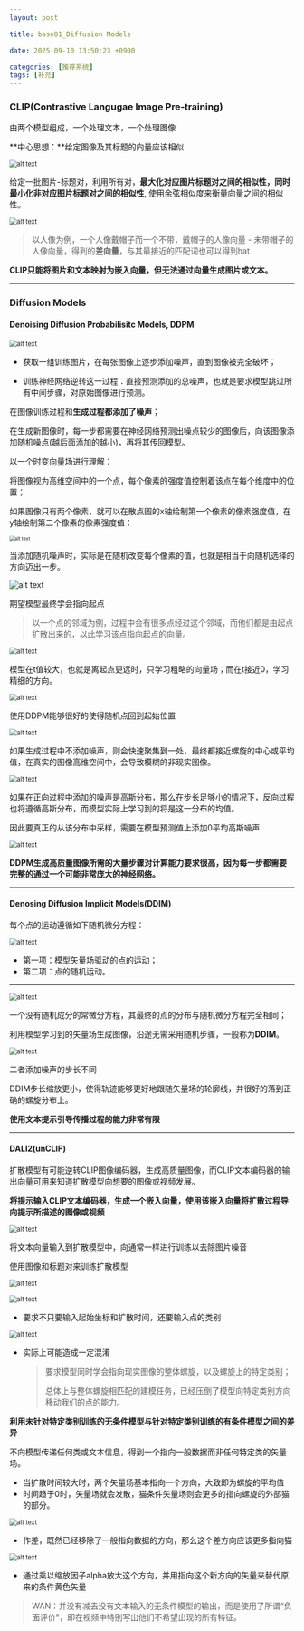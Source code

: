 ```yaml
---
layout: post

title: base01_Diffusion Models

date: 2025-09-10 13:50:23 +0900

categories: [推荐系统]
tags: [补充]
---
```


### CLIP(Contrastive Langugae Image Pre-training)

由两个模型组成，一个处理文本，一个处理图像

**中心思想：**给定图像及其标题的向量应该相似

<p>
    <img src="https://hhhi21g.github.io/assets/img/SR/ar07/a19.png" alt="alt text" style="zoom:80%;" />
</p>

给定一批图片-标题对，利用所有对，**最大化对应图片标题对之间的相似性，同时最小化非对应图片标题对之间的相似性**,  使用余弦相似度来衡量向量之间的相似性。

<p>
    <img src="https://hhhi21g.github.io/assets/img/SR/ar07/a20.png" alt="alt text" style="zoom:80%;" />
</p>

> 以人像为例，一个人像戴帽子而一个不带，戴帽子的人像向量 - 未带帽子的人像向量，得到的**差向量**，与其最接近的匹配词也可以得到hat

**CLIP只能将图片和文本映射为嵌入向量，但无法通过向量生成图片或文本。**

****

### Diffusion Models

#### Denoising Diffusion Probabilisitc Models, DDPM

<p>
    <img src="https://hhhi21g.github.io/assets/img/SR/ar07/a21.png" alt="alt text" style="zoom:80%;" />
</p>

- 获取一组训练图片，在每张图像上逐步添加噪声，直到图像被完全破坏；

- 训练神经网络逆转这一过程：直接预测添加的总噪声，也就是要求模型跳过所有中间步骤，对原始图像进行预测。

在图像训练过程和**生成过程都添加了噪声**；

在生成新图像时，每一步都需要在神经网络预测出噪点较少的图像后，向该图像添加随机噪点(越后面添加的越小)，再将其传回模型。

 以一个时变向量场进行理解：

将图像视为高维空间中的一个点，每个像素的强度值控制着该点在每个维度中的位置；

如果图像只有两个像素，就可以在散点图的x轴绘制第一个像素的像素强度值，在y轴绘制第二个像素的像素强度值：

<p>
    <img src="https://hhhi21g.github.io/assets/img/SR/ar07/a22.png" alt="alt text" style="zoom:60%;" />
</p>


当添加随机噪声时，实际是在随机改变每个像素的值，也就是相当于向随机选择的方向迈出一步。

<p>
    <img src="https://hhhi21g.github.io/assets/img/SR/ar07/a23.png" alt="alt text" style="zoom=80%;" />
</p>

期望模型最终学会指向起点

> 以一个点的邻域为例，过程中会有很多点经过这个邻域，而他们都是由起点扩散出来的，以此学习该点指向起点的向量。

<p>
    <img src="https://hhhi21g.github.io/assets/img/SR/ar07/a24.png" alt="alt text" style="zoom:80%;" />
</p>

模型在t值较大，也就是离起点更远时，只学习粗略的向量场；而在t接近0，学习精细的方向。

<p>
    <img src="https://hhhi21g.github.io/assets/img/SR/ar07/a25.png" alt="alt text" style="zoom:80%;" />
</p>

使用DDPM能够很好的使得随机点回到起始位置

<p>
    <img src="https://hhhi21g.github.io/assets/img/SR/ar07/a26.png" alt="alt text" style="zoom:80%;" />
</p>

如果生成过程中不添加噪声，则会快速聚集到一处，最终都接近螺旋的中心或平均值，在真实的图像高维空间中，会导致模糊的非现实图像。

<p>
    <img src="https://hhhi21g.github.io/assets/img/SR/ar07/a27.png" alt="alt text" style="zoom:80%;" />
</p>

如果在正向过程中添加的噪声是高斯分布，那么在步长足够小的情况下，反向过程也将遵循高斯分布，而模型实际上学习到的将是这一分布的均值。

因此要真正的从该分布中采样，需要在模型预测值上添加0平均高斯噪声

<p>
    <img src="https://hhhi21g.github.io/assets/img/SR/ar07/a28.png" alt="alt text" style="zoom:80%;" />
</p>

**DDPM生成高质量图像所需的大量步骤对计算能力要求很高，因为每一步都需要完整的通过一个可能非常庞大的神经网络。**

****

#### Denosing Diffusion Implicit Models(DDIM)

每个点的运动遵循如下随机微分方程：

<p>
    <img src="https://hhhi21g.github.io/assets/img/SR/ar07/a29.png" alt="alt text" style="zoom:80%;" />
</p>

- 第一项：模型矢量场驱动的点的运动；
- 第二项：点的随机运动。

****

<p>
    <img src="https://hhhi21g.github.io/assets/img/SR/ar07/a30.png" alt="alt text" style="zoom:80%;" />
</p>

一个没有随机成分的常微分方程，其最终的点的分布与随机微分方程完全相同；

利用模型学习到的矢量场生成图像，沿途无需采用随机步骤，一般称为**DDIM**。

<p>
    <img src="https://hhhi21g.github.io/assets/img/SR/ar07/a31.png" alt="alt text" style="zoom:80%;" />
</p>

二者添加噪声的步长不同

DDIM步长缩放更小，使得轨迹能够更好地跟随矢量场的轮廓线，并很好的落到正确的螺旋分布上。

**使用文本提示引导传播过程的能力非常有限**

****

#### DALI2(unCLIP)

扩散模型有可能逆转CLIP图像编码器，生成高质量图像，而CLIP文本编码器的输出向量可用来知道扩散模型向想要的图像或视频发展。

**将提示输入CLIP文本编码器，生成一个嵌入向量，使用该嵌入向量将扩散过程导向提示所描述的图像或视频**

<p>
    <img src="https://hhhi21g.github.io/assets/img/SR/ar07/a32.png" alt="alt text" style="zoom:80%;" />
</p>

将文本向量输入到扩散模型中，向通常一样进行训练以去除图片噪音

使用图像和标题对来训练扩散模型

<p>
    <img src="https://hhhi21g.github.io/assets/img/SR/ar07/a33.png" alt="alt text" style="zoom:80%;" />
</p>

<p>
    <img src="https://hhhi21g.github.io/assets/img/SR/ar07/a34.png" alt="alt text" style="zoom:80%;" />
</p>

- 要求不只要输入起始坐标和扩散时间，还要输入点的类别

<p>
    <img src="https://hhhi21g.github.io/assets/img/SR/ar07/a35.png" alt="alt text" style="zoom:80%;" />
</p>

- 实际上可能造成一定混淆

  > 要求模型同时学会指向现实图像的整体螺旋，以及螺旋上的特定类别；
  >
  > 总体上与整体螺旋相匹配的建模任务，已经压倒了模型向特定类别方向移动我们的点的能力。

**利用未针对特定类别训练的无条件模型与针对特定类别训练的有条件模型之间的差异**

不向模型传递任何类或文本信息，得到一个指向一般数据而非任何特定类的矢量场。

- 当扩散时间较大时，两个矢量场基本指向一个方向，大致即为螺旋的平均值
- 时间趋于0时，矢量场就会发散，猫条件矢量场则会更多的指向螺旋的外部猫的部分。

<p>
    <img src="https://hhhi21g.github.io/assets/img/SR/ar07/a36.png" alt="alt text" style="zoom:80%;" />
</p>

- 作差，既然已经移除了一般指向数据的方向，那么这个差方向应该更多指向猫

<p>
    <img src="https://hhhi21g.github.io/assets/img/SR/ar07/a37.png" alt="alt text" style="zoom:80%;" />
</p>

- 通过乘以缩放因子alpha放大这个方向，并用指向这个新方向的矢量来替代原来的条件黄色矢量

> WAN：并没有减去没有文本输入的无条件模型的输出，而是使用了所谓“负面评价”，即在视频中特别写出他们不希望出现的所有特征。